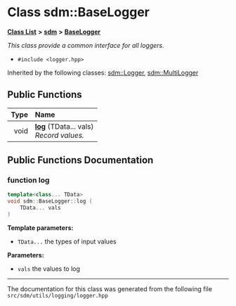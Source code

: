 
# Class sdm::BaseLogger

<link rel="stylesheet" href="https://cdnjs.cloudflare.com/ajax/libs/KaTeX/0.5.1/katex.min.css">
<link rel="stylesheet" href="https://cdn.jsdelivr.net/github-markdown-css/2.2.1/github-markdown.css"/>



[**Class List**](annotated.md) **>** [**sdm**](namespacesdm.md) **>** [**BaseLogger**](classsdm_1_1BaseLogger.md)



_This class provide a common interface for all loggers._ 

* `#include <logger.hpp>`





Inherited by the following classes: [sdm::Logger](classsdm_1_1Logger.md),  [sdm::MultiLogger](classsdm_1_1MultiLogger.md)










## Public Functions

| Type | Name |
| ---: | :--- |
|  void | [**log**](classsdm_1_1BaseLogger.md#function-log) (TData... vals) <br>_Record values._  |








## Public Functions Documentation


### function log 


```cpp
template<class... TData>
void sdm::BaseLogger::log (
    TData... vals
) 
```




**Template parameters:**


* `TData...` the types of input values 



**Parameters:**


* `vals` the values to log 



        

------------------------------
The documentation for this class was generated from the following file `src/sdm/utils/logging/logger.hpp`